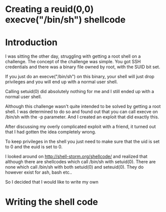 # Creating a reuid(0,0) execve("/bin/sh") shellcode

# Introduction
I was sitting the other day, struggling with getting a root shell on a challenge. The concept of the challenge was simple. You got SSH credentials and there was a binary file owned by root, with the SUID bit set.

If you just do an execve("/bin/sh") on this binary, your shell will just drop privileges and you will end up with a normal user shell.

Calling setuid(0) did absolutely nothing for me and I still ended up with a normal user shell.

Although this challenge wasn't quite intended to be solved by getting a root shell. I was determined to do so and found out that you can call execve on /bin/sh with the -p parameter. And I created an exploit that did exactly this.

After discussing my overly complicated exploit with a friend, it turned out that I had gotten the idea completely wrong.

To keep privileges in the shell you just need to make sure that the uid is set to 0 and the euid is set to 0.

I looked around on http://shell-storm.org/shellcode/ and realized that although there are shellcodes which call /bin/sh with setuid(0). There are none which call /bin/sh with both setuid(0) and seteuid(0). They do however exist for ash, bash etc..

So I decided that I would like to write my own

# Writing the shell code
